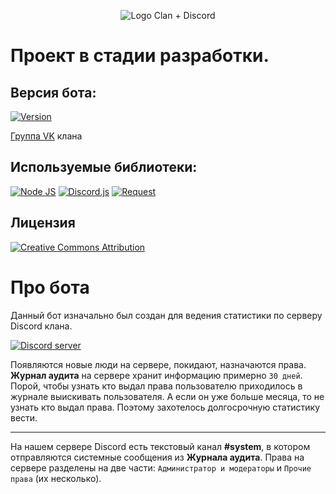 <p align="center">
<img src="https://i.imgur.com/BO26Msw.jpg" alt="Logo Clan + Discord" />
</p>


Проект в стадии разработки.
======

## Версия бота:
<a href="https://github.com/sx007/wf_rsd-bot_v12/blob/master/changelog.md"><img src="https://img.shields.io/badge/Version-12.2020.12.06-brightgreen.svg" alt="Version"></a>

<a href="https://vk.com/wf_rsd">Группа VK</a> клана

## Используемые библиотеки:

<a href="http://nodejs.org"><img src="https://img.shields.io/badge/Node.js-12.x-red.svg" alt="Node JS"></a>
<a href="https://discord.js.org"><img src="https://img.shields.io/badge/Discord.js-12.5.0-orange.svg" alt="Discord.js"></a>
<a href="https://www.npmjs.com/package/request"><img src="https://img.shields.io/badge/Request-2.88.2-yellow.svg" alt="Request"></a>

## Лицензия
<a href="https://creativecommons.org/licenses/by/4.0/deed.ru"><img src="https://img.shields.io/badge/license-CC%20BY-%23373737" alt="Creative Commons Attribution"></a>

# Про бота
Данный бот изначально был создан для ведения статистики по серверу Discord клана. 

<a href="https://discord.gg/PR57GzV"><img src="https://discordapp.com/api/guilds/307431674671792129/widget.png" alt="Discord server"></a>

Появляются новые люди на сервере, покидают, назначаются права. __Журнал аудита__ на сервере хранит информацию примерно `30 дней`. Порой, чтобы узнать кто выдал права пользователю приходилось в журнале выискивать пользователя. А если он уже больше месяца, то не узнать кто выдал права. Поэтому захотелось долгосрочную статистику вести.
***
На нашем сервере Discord есть текстовый канал __#system__, в котором отправляются системные сообщения из __Журнала аудита__. 
Права на сервере разделены на две части: `Администратор и модераторы` и `Прочие права` (их несколько).
